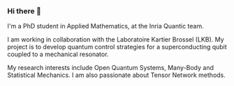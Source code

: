 ### Hi there :robot:

I'm a PhD student in Applied Mathematics, at the Inria Quantic team. 

I am working in collaboration with the Laboratoire Kartier Brossel (LKB). My project is to develop quantum control strategies for a superconducting qubit coupled to a mechanical resonator.

My research interests include Open Quantum Systems, Many-Body and Statistical Mechanics. I am also passionate about Tensor Network methods.

<!--
**angelariva/angelariva** is a ✨ _special_ ✨ repository because its `README.md` (this file) appears on your GitHub profile.

Here are some ideas to get you started:

- 🔭 I’m currently working on ...
- 🌱 I’m currently learning ...
- 👯 I’m looking to collaborate on ...
- 🤔 I’m looking for help with ...
- 💬 Ask me about ...
- 📫 How to reach me: ...
- 😄 Pronouns: ...
- ⚡ Fun fact: ...
-->
